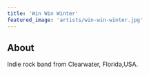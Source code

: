 ```yaml
---
title: 'Win Win Winter'
featured_image: 'artists/win-win-winter.jpg'
---
```


## About

Indie rock band from Clearwater, Florida,USA.
